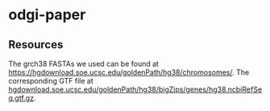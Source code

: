 # odgi-paper

## Resources

The grch38 FASTAs we used can be found at https://hgdownload.soe.ucsc.edu/goldenPath/hg38/chromosomes/. The corresponding GTF file at [hgdownload.soe.ucsc.edu/goldenPath/hg38/bigZips/genes/hg38.ncbiRefSeq.gtf.gz](hgdownload.soe.ucsc.edu/goldenPath/hg38/bigZips/genes/hg38.ncbiRefSeq.gtf.gz).
